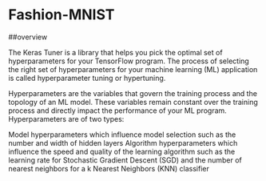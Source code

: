 # Fashion-MNIST

##overview

The Keras Tuner is a library that helps you pick the optimal set of hyperparameters for your TensorFlow program. The process of selecting the right set of hyperparameters for your machine learning (ML) application is called hyperparameter tuning or hypertuning.

Hyperparameters are the variables that govern the training process and the topology of an ML model. These variables remain constant over the training process and directly impact the performance of your ML program. Hyperparameters are of two types:

Model hyperparameters which influence model selection such as the number and width of hidden layers
Algorithm hyperparameters which influence the speed and quality of the learning algorithm such as the learning rate for Stochastic Gradient Descent (SGD) and the number of nearest neighbors for a k Nearest Neighbors (KNN) classifier
